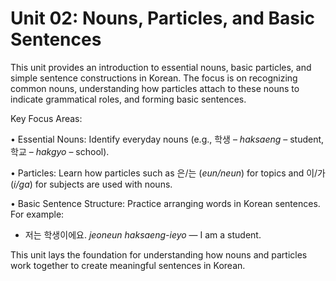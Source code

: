 # Unit 02: Nouns, Particles, and Basic Sentences

This unit provides an introduction to essential nouns, basic particles, and simple sentence constructions in Korean. The focus is on recognizing common nouns, understanding how particles attach to these nouns to indicate grammatical roles, and forming basic sentences.

Key Focus Areas:

• Essential Nouns: Identify everyday nouns (e.g., 학생 – *haksaeng* – student, 학교 – *hakgyo* – school).

• Particles: Learn how particles such as 은/는 (*eun/neun*) for topics and 이/가 (*i/ga*) for subjects are used with nouns.

• Basic Sentence Structure: Practice arranging words in Korean sentences. For example:

- 저는 학생이에요.
  *jeoneun haksaeng-ieyo* — I am a student.

This unit lays the foundation for understanding how nouns and particles work together to create meaningful sentences in Korean.